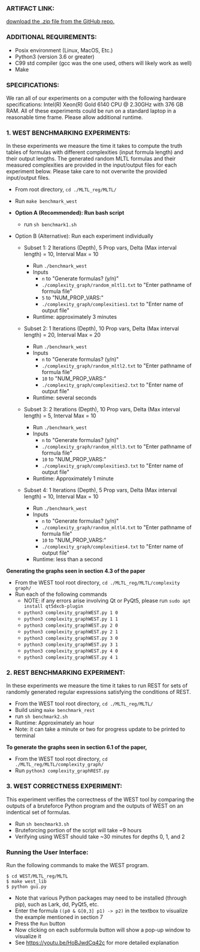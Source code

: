 ### ARTIFACT LINK:
[download the .zip file from the GitHub repo.](https://github.com/zwang271/WEST)

### ADDITIONAL REQUIREMENTS:
- Posix environment (Linux, MacOS, Etc.)
- Python3 (version 3.6 or greater)
- C99 std compiler (gcc was the one used, others will likely work as well)
- Make

### SPECIFICATIONS:
We ran all of our experiments on a computer with the following hardware specifications: Intel(R) Xeon(R) Gold 6140 CPU @ 2.30GHz with 376 GB RAM.
All of these experiments could be run on a standard laptop in a reasonable time frame. Please allow additional runtime.

### 1. WEST BENCHMARKING EXPERIMENTS: 
In these experiments we measure the time it takes to compute the truth tables of formulas with different complexities (input formula length) and their output lengths. The generated random MLTL formulas and their measured complexities are provided in the input/output files for each experiment below. Please take care to not overwrite the provided input/output files.
  - From root directory, `cd ./MLTL_reg/MLTL/`
  - Run `make benchmark_west`
  
  - **Option A (Recommended): Run bash script**
  	- run `sh benchmark1.sh`
	
  - Option B (Alternative): Run each experiment individually
	- Subset 1: 2 Iterations (Depth), 5 Prop vars, Delta (Max interval length) = 10, Interval Max = 10
		- Run `./benchmark_west`
		- Inputs
			- `n` to "Generate formulas? (y/n)"
			- `./complexity_graph/random_mltl1.txt` to "Enter pathname of formula file"
			- `5` to "NUM_PROP_VARS:"
			- `./complexity_graph/complexities1.txt` to "Enter name of output file"
		- Runtime: approximately 3 minutes

	- Subset 2: 1 Iterations (Depth), 10 Prop vars, Delta (Max interval length) = 20, Interval Max = 20
		- Run `./benchmark_west`
		- Inputs
			- `n` to "Generate formulas? (y/n)"
			- `./complexity_graph/random_mltl2.txt` to "Enter pathname of formula file"
			- `10` to "NUM_PROP_VARS:"
			- `./complexity_graph/complexities2.txt` to "Enter name of output file"
		- Runtime: several seconds

	- Subset 3: 2 Iterations (Depth), 10 Prop vars, Delta (Max interval length) = 5, Interval Max = 10
		- Run `./benchmark_west`
		- Inputs
			- `n` to "Generate formulas? (y/n)"
			- `./complexity_graph/random_mltl3.txt` to "Enter pathname of formula file"
			- `10` to "NUM_PROP_VARS:"
			- `./complexity_graph/complexities3.txt` to "Enter name of output file"
		- Runtime: Approximately 1 minute

	- Subset 4: 1 Iterations (Depth), 5 Prop vars, Delta (Max interval length) = 10, Interval Max = 10
		- Run `./benchmark_west`
		- Inputs
			- `n` to "Generate formulas? (y/n)"
			- `./complexity_graph/random_mltl4.txt` to "Enter pathname of formula file"
			- `10` to "NUM_PROP_VARS:"
			- `./complexity_graph/complexities4.txt` to "Enter name of output file"
		- Runtime: less than a second

  **Generating the graphs seen in section 4.3 of the paper**
  - From the WEST tool root directory, `cd ./MLTL_reg/MLTL/complexity graph/`
  - Run each of the following commands
	- NOTE: if any errors arise involving Qt or PyQt5, please run `sudo apt install qt5dxcb-plugin`
  	- `python3 complexity_graphWEST.py 1 0`
	- `python3 complexity_graphWEST.py 1 1`
	- `python3 complexity_graphWEST.py 2 0`
	- `python3 complexity_graphWEST.py 2 1`
	- `python3 complexity_graphWEST.py 3 0`
	- `python3 complexity_graphWEST.py 3 1`
	- `python3 complexity_graphWEST.py 4 0`
	- `python3 complexity_graphWEST.py 4 1`
 
### 2. REST BENCHMARKING EXPERIMENT:
 In these experiments we measure the time it takes to run REST for sets of randomly generated regular expressions satisfying the conditions of REST.
  - From the WEST tool root directory, `cd ./MLTL_reg/MLTL/`
  - Build using `make benchmark_rest`
  - run `sh benchmark2.sh`
  - Runtime: Approximately an hour
  - Note: it can take a minute or two for progress update to be printed to terminal
	
 **To generate the graphs seen in section 6.1 of the paper,**
  - From the WEST tool root directory, `cd ./MLTL_reg/MLTL/complexity_graph/`
  - Run `python3 complexity_graphREST.py`

### 3. WEST CORRECTNESS EXPERIMENT: 
  This experiment verifies the correctness of the WEST tool by comparing the outputs of a bruteforce Python program and the outputs of WEST on an indentical set of formulas. 
  - Run `sh benchmark3.sh`
  - Bruteforcing portion of the script will take ~9 hours
  - Verifying using WEST should take ~30 minutes for depths 0, 1, and 2


### Running the User Interface:

Run the following commands to make the WEST program.
  ```
  $ cd WEST/MLTL_reg/MLTL
  $ make west_lib
  $ python gui.py
  ```
- Note that various Python packages may need to be installed (through pip), such as Lark, dd, PyQt5, etc.
- Enter the formula `((p0 & G[0,3] p1) -> p2)` in the textbox to visualize the example mentioned in section 7
- Press the `Run` button
- Now clicking on each subformula button will show a pop-up window to visualize it
- See https://youtu.be/HoBJwdCq42c for more detailed explanation


